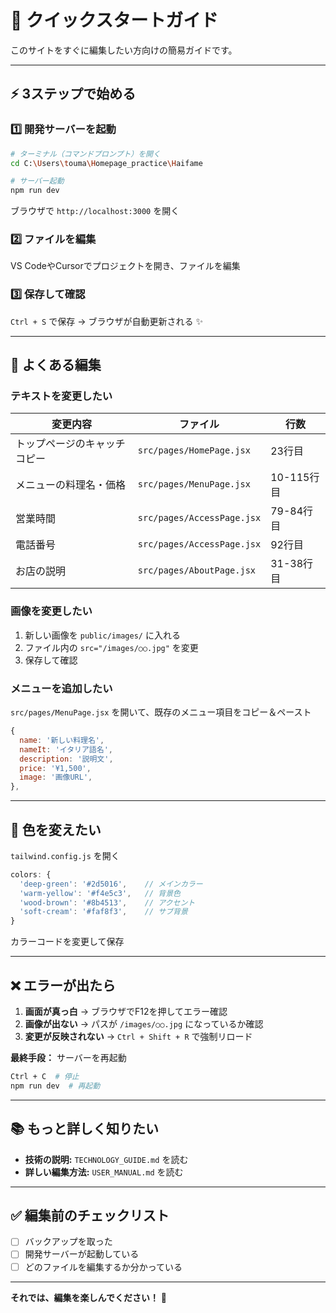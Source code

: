 # 🚀 クイックスタートガイド

このサイトをすぐに編集したい方向けの簡易ガイドです。

---

## ⚡ 3ステップで始める

### 1️⃣ 開発サーバーを起動

```bash
# ターミナル（コマンドプロンプト）を開く
cd C:\Users\touma\Homepage_practice\Haifame

# サーバー起動
npm run dev
```

ブラウザで `http://localhost:3000` を開く

### 2️⃣ ファイルを編集

VS CodeやCursorでプロジェクトを開き、ファイルを編集

### 3️⃣ 保存して確認

`Ctrl + S` で保存 → ブラウザが自動更新される ✨

---

## 📝 よくある編集

### テキストを変更したい

| 変更内容 | ファイル | 行数 |
|---------|---------|------|
| トップページのキャッチコピー | `src/pages/HomePage.jsx` | 23行目 |
| メニューの料理名・価格 | `src/pages/MenuPage.jsx` | 10-115行目 |
| 営業時間 | `src/pages/AccessPage.jsx` | 79-84行目 |
| 電話番号 | `src/pages/AccessPage.jsx` | 92行目 |
| お店の説明 | `src/pages/AboutPage.jsx` | 31-38行目 |

### 画像を変更したい

1. 新しい画像を `public/images/` に入れる
2. ファイル内の `src="/images/○○.jpg"` を変更
3. 保存して確認

### メニューを追加したい

`src/pages/MenuPage.jsx` を開いて、既存のメニュー項目をコピー＆ペースト

```javascript
{
  name: '新しい料理名',
  nameIt: 'イタリア語名',
  description: '説明文',
  price: '¥1,500',
  image: '画像URL',
},
```

---

## 🎨 色を変えたい

`tailwind.config.js` を開く

```javascript
colors: {
  'deep-green': '#2d5016',    // メインカラー
  'warm-yellow': '#f4e5c3',   // 背景色
  'wood-brown': '#8b4513',    // アクセント
  'soft-cream': '#faf8f3',    // サブ背景
}
```

カラーコードを変更して保存

---

## ❌ エラーが出たら

1. **画面が真っ白** → ブラウザでF12を押してエラー確認
2. **画像が出ない** → パスが `/images/○○.jpg` になっているか確認
3. **変更が反映されない** → `Ctrl + Shift + R` で強制リロード

**最終手段：** サーバーを再起動
```bash
Ctrl + C  # 停止
npm run dev  # 再起動
```

---

## 📚 もっと詳しく知りたい

- **技術の説明:** `TECHNOLOGY_GUIDE.md` を読む
- **詳しい編集方法:** `USER_MANUAL.md` を読む

---

## ✅ 編集前のチェックリスト

- [ ] バックアップを取った
- [ ] 開発サーバーが起動している
- [ ] どのファイルを編集するか分かっている

---

**それでは、編集を楽しんでください！** 🎉
